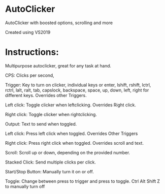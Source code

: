 # AutoClicker
AutoClicker with boosted options, scrolling and more

Created using VS2019

# Instructions:

Multipurpose autoclicker, great for any task at hand.

CPS: Clicks per second,

Trigger: Key to turn on clicker, individual keys or enter, lshift, rshift, lctrl, rctrl,
lalt, ralt, tab, capslock, backspace, space, up, down, left, right for different keys.
Overrides other Triggers.

Left click: Toggle clicker when leftclicking. Overrides Right click.

Right click: Toggle clicker when rightclicking.

Output: Text to send when toggled.

Left click: Press left click when toggled. Overrides Other Triggers

Right click: Press right click when toggled. Overrides scroll and text.

Scroll: Scroll up or down, depending on the provided number.

Stacked Click: Send multiple clicks per click.

Start/Stop Button: Manually turn it on or off.

Toggle: Change between press to trigger and press to toggle. Ctrl Alt Shift Z to manually turn off
